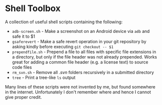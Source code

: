 # Shell Toolbox

A collection of useful shell scripts containing the following:

* `adb-screen.sh` - Make a screenshot on an Android device via `adb` and safe it to $1
* `gsaferevert` - Make a safe revert operation in your git repository by asking kindly before executing `git checkout -- $1`
* `prependfile.sh` - Prepend a file to all files with specific file extensions in a directory, but only if the file header was not already prepended. Works great for adding a common file header (e.g. a license text) to source code files
* `rm_svn.sh` - Remove all *.svn* folders recursively in a submitted directory
* `tree` - Print a tree-like `ls` output

Many lines of these scripts were not invented by me, but found somewhere in the internet. Unfortunately I don't remember where and hence I cannot give proper credit. 
